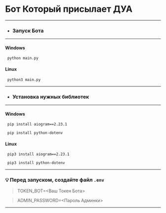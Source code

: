 # Бот Который присылает ДУА
___
- ### Запуск **Бота**
___
#### Windows

```shell
 python main.py
```
#### Linux

```shell
 python3 main.py
```

---
- ### Установка нужных библиотек

---
#### Windows
```shell
 pip install aiogram==2.23.1
```
```shell
 pip install python-dotenv
```

#### Linux
```shell
 pip3 install aiogram==2.23.1
```
```shell
 pip3 install python-dotenv
```
---

### :bulb: Перед запуском, создайте файл `.env`
> TOKEN_BOT=<Ваш Токен Бота>

> ADMIN_PASSWORD=<Пароль Админки>

---
